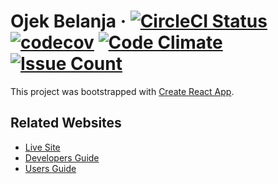 # Ojek Belanja &middot; [![CircleCI Status](https://circleci.com/gh/zainfathoni/ojekbelanja/tree/master.svg?style=shield&circle-token=:circle-token)](https://circleci.com/gh/zainfathoni/ojekbelanja/) [![codecov](https://codecov.io/gh/zainfathoni/ojekbelanja/branch/master/graph/badge.svg)](https://codecov.io/gh/zainfathoni/ojekbelanja) [![Code Climate](https://codeclimate.com/github/zainfathoni/ojekbelanja/badges/gpa.svg)](https://codeclimate.com/github/zainfathoni/ojekbelanja) [![Issue Count](https://codeclimate.com/github/zainfathoni/ojekbelanja/badges/issue_count.svg)](https://codeclimate.com/github/zainfathoni/ojekbelanja)

This project was bootstrapped with [Create React App](https://github.com/facebookincubator/create-react-app).

## Related Websites
* [Live Site](https://ojekbelanja.id/)
* [Developers Guide](https://github.com/zainfathoni/ojekbelanja/wiki)
* [Users Guide](https://zainfathoni.github.io/ojekbelanja/)
